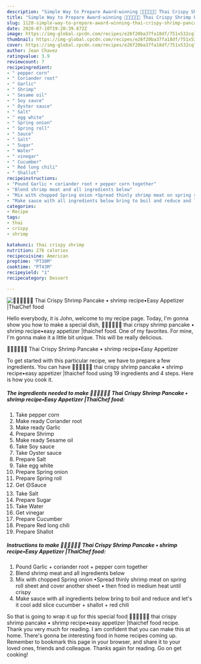 ```yaml
---
description: "Simple Way to Prepare Award-winning 🧑🏽‍🍳🧑🏼‍🍳 Thai Crispy Shrimp Pancake • shrimp recipe•Easy Appetizer |ThaiChef food"
title: "Simple Way to Prepare Award-winning 🧑🏽‍🍳🧑🏼‍🍳 Thai Crispy Shrimp Pancake • shrimp recipe•Easy Appetizer |ThaiChef food"
slug: 1128-simple-way-to-prepare-award-winning-thai-crispy-shrimp-pancake-shrimp-recipeeasy-appetizer-thaichef-food
date: 2020-07-10T19:20:39.672Z
image: https://img-global.cpcdn.com/recipes/e26f20ba37fa18df/751x532cq70/🧑🏽🍳🧑🏼🍳-thai-crispy-shrimp-pancake-•-shrimp-recipe•easy-appetizer-thaichef-food-recipe-main-photo.jpg
thumbnail: https://img-global.cpcdn.com/recipes/e26f20ba37fa18df/751x532cq70/🧑🏽🍳🧑🏼🍳-thai-crispy-shrimp-pancake-•-shrimp-recipe•easy-appetizer-thaichef-food-recipe-main-photo.jpg
cover: https://img-global.cpcdn.com/recipes/e26f20ba37fa18df/751x532cq70/🧑🏽🍳🧑🏼🍳-thai-crispy-shrimp-pancake-•-shrimp-recipe•easy-appetizer-thaichef-food-recipe-main-photo.jpg
author: Jean Chavez
ratingvalue: 3.9
reviewcount: 7
recipeingredient:
- " pepper corn"
- " Coriander root"
- " Garlic"
- " Shrimp"
- " Sesame oil"
- " Soy sauce"
- " Oyster sauce"
- " Salt"
- " egg white"
- " Spring onion"
- " Spring roll"
- " Sauce"
- " Salt"
- " Sugar"
- " Water"
- " vinegar"
- " Cucumber"
- " Red long chili"
- " Shallot"
recipeinstructions:
- "Pound Garlic + coriander root + pepper corn together"
- "Blend shrimp meat and all ingredients below"
- "Mix with chopped Spring onion •Spread thinly shrimp meat on spring roll sheet and cover another sheet • then fried in medium heat until crispy"
- "Make sauce with all ingredients below bring to boil and reduce and let&#39;s it cool add slice cucumber + shallot + red chili"
categories:
- Recipe
tags:
- thai
- crispy
- shrimp

katakunci: thai crispy shrimp 
nutrition: 276 calories
recipecuisine: American
preptime: "PT38M"
cooktime: "PT43M"
recipeyield: "1"
recipecategory: Dessert

---
```



![🧑🏽‍🍳🧑🏼‍🍳 Thai Crispy Shrimp Pancake • shrimp recipe•Easy Appetizer |ThaiChef food](https://img-global.cpcdn.com/recipes/e26f20ba37fa18df/751x532cq70/🧑🏽🍳🧑🏼🍳-thai-crispy-shrimp-pancake-•-shrimp-recipe•easy-appetizer-thaichef-food-recipe-main-photo.jpg)

Hello everybody, it is John, welcome to my recipe page. Today, I'm gonna show you how to make a special dish, 🧑🏽‍🍳🧑🏼‍🍳 thai crispy shrimp pancake • shrimp recipe•easy appetizer |thaichef food. One of my favorites. For mine, I'm gonna make it a little bit unique. This will be really delicious.

🧑🏽‍🍳🧑🏼‍🍳 Thai Crispy Shrimp Pancake • shrimp recipe•Easy Appetizer 

To get started with this particular recipe, we have to prepare a few ingredients. You can have 🧑🏽‍🍳🧑🏼‍🍳 thai crispy shrimp pancake • shrimp recipe•easy appetizer |thaichef food using 19 ingredients and 4 steps. Here is how you cook it.

<!--inarticleads1-->

##### The ingredients needed to make 🧑🏽‍🍳🧑🏼‍🍳 Thai Crispy Shrimp Pancake • shrimp recipe•Easy Appetizer |ThaiChef food:

1. Take  pepper corn
1. Make ready  Coriander root
1. Make ready  Garlic
1. Prepare  Shrimp
1. Make ready  Sesame oil
1. Take  Soy sauce
1. Take  Oyster sauce
1. Prepare  Salt
1. Take  egg white
1. Prepare  Spring onion
1. Prepare  Spring roll
1. Get  🟡Sauce
1. Take  Salt
1. Prepare  Sugar
1. Take  Water
1. Get  vinegar
1. Prepare  Cucumber
1. Prepare  Red long chili
1. Prepare  Shallot




<!--inarticleads2-->

##### Instructions to make 🧑🏽‍🍳🧑🏼‍🍳 Thai Crispy Shrimp Pancake • shrimp recipe•Easy Appetizer |ThaiChef food:

1. Pound Garlic + coriander root + pepper corn together
1. Blend shrimp meat and all ingredients below
1. Mix with chopped Spring onion •Spread thinly shrimp meat on spring roll sheet and cover another sheet • then fried in medium heat until crispy
1. Make sauce with all ingredients below bring to boil and reduce and let&#39;s it cool add slice cucumber + shallot + red chili




So that is going to wrap it up for this special food 🧑🏽‍🍳🧑🏼‍🍳 thai crispy shrimp pancake • shrimp recipe•easy appetizer |thaichef food recipe. Thank you very much for reading. I am confident that you can make this at home. There's gonna be interesting food in home recipes coming up. Remember to bookmark this page in your browser, and share it to your loved ones, friends and colleague. Thanks again for reading. Go on get cooking!
